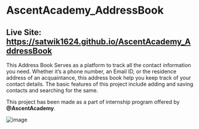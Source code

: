 # AscentAcademy_AddressBook
## Live Site: https://satwik1624.github.io/AscentAcademy_AddressBook

This Address Book Serves as a platform to track all the contact information you need. Whether it’s a phone number, an Email ID, or the residence address of an acquaintance, this address book help you keep track of your contact details. The basic features of this project include adding and saving contacts and searching for the same.

This project has been made as a part of internship program offered by <b>@AscentAcademy</b>.

![image](https://user-images.githubusercontent.com/125944906/226357754-1015467b-1487-41b8-ac5e-d5575be3fbe2.png)
